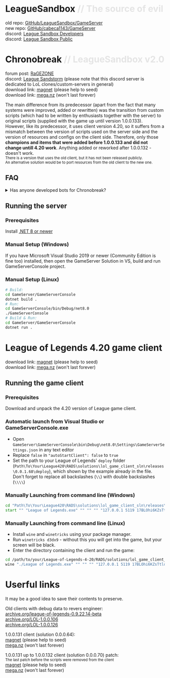 # LeagueSandbox <span style="opacity: 0.1">// The source of evil</span>
old repo: [GitHub/LeagueSandbox/GameServer](https://github.com/LeagueSandbox/GameServer)<br>
new repo: [GitHub/cabeca1143/GameServer](https://github.com/cabeca1143/GameServer)<br>
discord: [League Sandbox Developers](https://discord.gg/8HbHaVtf)<br>
discord: [League Sandbox Public](https://discord.gg/UKaMUg3Y)<br>

# Chronobreak <span style="opacity: 0.1">// LeagueSandbox v2.0</span>
forum post: [RaGEZONE](https://forum.ragezone.com/threads/𝗥𝗘𝗟𝗘𝗔𝗦𝗘-𝗖𝗵𝗿𝗼𝗻𝗼𝗯𝗿𝗲𝗮𝗸-𝘁𝗵𝗲-𝗟𝗲𝗮𝗴𝘂𝗲-𝗼𝗳-𝗟𝗲𝗴𝗲𝗻𝗱𝘀-𝗽𝗿𝗶𝘃𝗮𝘁𝗲-𝘀𝗲𝗿𝘃𝗲𝗿.1231008)<br>
discord: [League Sandstorm](https://discord.gg/aquQGUAXuW) (please note that this discord server is dedicated to LoL clones/custom-servers in general)<br>
download link: [magnet](magnet:?xt=urn:btih:e4043fdc210a896470d662933f7829ccf3ed781b&xt=urn:btmh:1220cf9bfaba0f9653255ff5b19820ea4c01ac8484d0f8407b109ca358236d4f4abc&dn=Chronobreak.GameServer.7z) (please help to seed)<br>
download link: [mega.nz](https://mega.nz/file/D35i0YaD#P08udvnbUByZHGBvCTbC1XDPkKdUGgp4xtravAlECbU) (won't last forever)<br>

The main difference from its predecessor (apart from the fact that many systems were improved, added or rewritten) was the transition from custom scripts (which had to be written by enthusiasts together with the server) to original scripts (supplied with the game up until version 1.0.0.133).<br>
However, like its predecessor, it uses client version 4.20, so it suffers from a mismatch between the version of scripts used on the server side and the version of resources and configs on the client side.
Therefore, only those **champions and items that were added before 1.0.0.133 and did not change untill 4.20 work**. Anything added or reworked after 1.0.0.132 - doesn't work.<br>
<small>There is a version that uses the old client, but it has not been released publicly.<br>An alternative solution would be to port resources from the old client to the new one.</small>

## FAQ
<details>
<summary>
Has anyone developed bots for Chronobreak?
</summary>
Although it is technically possible to convert and use bot behavior trees leaked with version 1.0.0.142 of the game client, as of 12/20/2024 only Garen is publicly available (functionality not confirmed).
</details>

## Running the server
### Prerequisites
Install [.NET 8 or newer](https://dotnet.microsoft.com/en-us/download)

### Manual Setup (Windows)
If you have Microsoft Visual Studio 2019 or newer (Community Edition is fine too) installed, then open the GameServer Solution in VS, build and run GameServerConsole project.

### Manual Setup (Linux)
```bash
# Build:
cd GameServer/GameServerConsole
dotnet build .
# Run:
cd GameServerConsole/bin/Debug/net8.0
./GameServerConsole
# Build & Run:
cd GameServer/GameServerConsole
dotnet run .
```

# League of Legends 4.20 game client
download link: [magnet](magnet:?xt=urn:btih:4bb197635194f4242d9f937f0f9225851786a0a8&dn=League%20of%20Legends_UNPACKED.7z) (please help to seed)<br>
download link: [mega.nz](mega.nz/file/Hr5XEAqT#veo2lfRWK7RrLUdFBBqRdUvxwr_gd8UyUL0f6b4pHJ0) (won't last forever)<br>

## Running the game client
### Prerequisites
Download and unpack the 4.20 version of League game client.

### Automatic launch from Visual Studio or GameServerConsole.exe
* Open `GameServer\GameServerConsole\bin\Debug\net8.0\Settings\GameServerSettings.json` in any text editor
* Replace `false` in `"autoStartClient": false` to `true`
* Set the path to your League of Legends' `deploy` folder (`Path\To\Your\League420\RADS\solutions\lol_game_client_sln\releases\0.0.1.68\deploy`), which shown by the example already in the file. Don't forget to replace all backslashes (`\\`) with double backslashes (`\\\\`)

### Manually Launching from command line (Windows)
```bat
cd "Path\To\Your\League420\RADS\solutions\lol_game_client_sln\releases\0.0.1.68\deploy"
start "" "League of Legends.exe" "" "" "" "127.0.0.1 5119 17BLOhi6KZsTtldTsizvHg== 1"
```
### Manually Launching from command line (Linux)
* Install `wine` and `winetricks` using your package manager.
* Run `winetricks d3dx9` - without this you will get into the game, but your screen will be black.
* Enter the directory containing the client  and run the game:
```bash
cd /path/to/your/League-of-Legends-4-20/RADS/solutions/lol_game_client_sln/releases/0.0.1.68/deploy
wine "./League of Legends.exe" "" "" "" "127.0.0.1 5119 17BLOhi6KZsTtldTsizvHg== 1"
```

# Userful links
It may be a good idea to save their contents to preserve.

Old clients with debug data to revers engineer: <br>
[archive.org/league-of-legends-0.9.22.14-beta](https://archive.org/details/league-of-legends-0.9.22.14-beta)<br>
[archive.org/LOL-1.0.0.106](https://archive.org/details/LOL-1.0.0.106)<br>
[archive.org/LOL-1.0.0.126](https://archive.org/details/LOL-1.0.0.126)<br>

1.0.0.131 client (solution 0.0.0.64):<br>
[magnet](magnet:?xt=urn:btih:eb6dd0165ac7216d6e87247102e79fcf7099dcb2&xt=urn:btmh:12208e9e8d50ee6a8ebbfd7c8f69cd53ae48c4b6ba55fff736ea899eae68b79cc5dd&dn=131.7z) (please help to seed)<br>
[mega.nz](https://mega.nz/file/jrZxwa5C#TVArHIw64R44tfI9FAjCYhD1qh64SqbfxObUZ2hdyHM) (won't last forever)<br>

1.0.0.131 up to 1.0.0.132 client (solution 0.0.0.70) patch:<br>
<small>The last patch before the scripts were removed from the client</small><br>
[magnet](magnet:?xt=urn:btih:aa53c3407b8b63abd2afce85a73aa97057e288d8&xt=urn:btmh:122078ae447d63e10a8657a8a2253d33d00aa01afe669ef4dda6e3bb4d2712002d11&dn=0.0.0.65-70.7z) (please help to seed)<br>
[mega.nz](https://mega.nz/file/bywGwQ7T#QjlebplO2zyKDbKHdb2RTkuKZHYL1b-bhfu1UjLRFLI) (won't last forever)<br>
